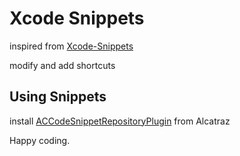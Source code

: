 # Xcode Snippets

inspired from [Xcode-Snippets](https://github.com/mattt/Xcode-Snippets)

modify and add shortcuts

## Using Snippets

install [ACCodeSnippetRepositoryPlugin](https://github.com/acoomans/ACCodeSnippetRepositoryPlugin) from Alcatraz

Happy coding.
